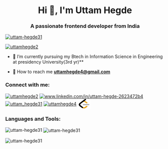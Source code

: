 <h1 align="center">Hi 👋, I'm Uttam Hegde</h1>
<h3 align="center">A passionate frontend developer from India</h3>

<p align="left"> <a href="https://github.com/ryo-ma/github-profile-trophy"><img src="https://github-profile-trophy.vercel.app/?username=uttam-hegde31" alt="uttam-hegde31" /></a> </p>

<p align="left"> <a href="https://twitter.com/uttamhegde2" target="blank"><img src="https://img.shields.io/twitter/follow/uttamhegde2?logo=twitter&style=for-the-badge" alt="uttamhegde2" /></a> </p>

- 🌱 I’m currently pursuing my Btech in Information Science in Engineering at presidency University(3rd yr)**

- 💎 How to reach me **uttamhegde4@gmail.com**

<h3 align="left">Connect with me:</h3>
<p align="left">
<a href="https://twitter.com/uttamhegde2" target="blank"><img align="center" src="https://raw.githubusercontent.com/rahuldkjain/github-profile-readme-generator/master/src/images/icons/Social/twitter.svg" alt="uttamhegde2" height="30" width="40" /></a>
<a href="https://linkedin.com/in/www.linkedin.com/in/uttam-hegde-2623472b4" target="blank"><img align="center" src="https://raw.githubusercontent.com/rahuldkjain/github-profile-readme-generator/master/src/images/icons/Social/linked-in-alt.svg" alt="www.linkedin.com/in/uttam-hegde-2623472b4" height="30" width="40" /></a>
<a href="https://instagram.com/uttam_hegde31" target="blank"><img align="center" src="https://raw.githubusercontent.com/rahuldkjain/github-profile-readme-generator/master/src/images/icons/Social/instagram.svg" alt="uttam_hegde31" height="30" width="40" /></a>
<a href="https://www.hackerrank.com/uttamhegde4" target="blank"><img align="center" src="https://raw.githubusercontent.com/rahuldkjain/github-profile-readme-generator/master/src/images/icons/Social/hackerrank.svg" alt="uttamhegde4" height="30" width="40" /></a>
<a href="https://www.leetcode.com/uttam_hegde" target="blank"><img align="center" src="https://raw.githubusercontent.com/devicons/devicon/master/icons/leetcode/leetcode-original.svg" alt="uttam_hegde" height="30" width="40" /></a>
</p>

<h3 align="left">Languages and Tools:</h3>
<p align="left">
<!-- Your existing language and tools icons here -->
</p>

<p><img align="left" src="https://github-readme-stats.vercel.app/api/top-langs/?username=uttam-hegde31&layout=compact&cache_seconds=1800" alt="uttam-hegde31" /></p>

<p>&nbsp;<img align="center" src="https://github-readme-stats.vercel.app/api?username=uttam-hegde31&show_icons=true&locale=en" alt="uttam-hegde31" /></p>

<p><img align="center" src="https://github-readme-streak-stats.herokuapp.com/?user=uttam-hegde31&" alt="uttam-hegde31" /></p>
